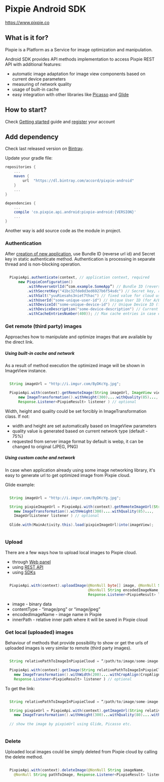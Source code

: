 # Pixpie Android SDK

https://www.pixpie.co

## What is it for? ##

Pixpie is a Platform as a Service for image optimization and manipulation.

Android SDK provides API methods implementation to access Pixpie REST API with additional features: 
- automatic image adaptation for image view components based on current device parameters
- measuring of network quality
- usage of built-in cache
- easy integration with other libraries like [Picasso](https://github.com/square/picasso) and [Glide](https://github.com/bumptech/glide)

## How to start? ##

Check [Getting started](https://pixpie.atlassian.net/wiki/display/DOC/Getting+started) guide and [register](https://cloud.pixpie.co/registration) your account

## Add dependency ##

Check last released version on [Bintray](https://dl.bintray.com/accord/pixpie-android/co/pixpie/api/android/pixpie-android/).

Update your gradle file:

``` gradle
repositories {
    ...
    maven {
        url  "https://dl.bintray.com/accord/pixpie-android"
    }
    ...
}

dependencies {
    ...
    compile 'co.pixpie.api.android:pixpie-android:{VERSION}'
    ...
}
```

Another way is add source code as the module in project.

### Authentication ###

After [creation of new application](https://pixpie.atlassian.net/wiki/display/DOC/Create+application),
use Bundle ID (reverse url id) and Secret key in static authenticate method.
Authentication is processing in separate thread and is non-blocking operation.

``` java

  PixpieApi.authenticate(context, // application context, required
      new PixpieConfiguration()
          .withReverseUrlId(“com.example.SomeApp”) // Bundle ID (reverse url id), required
          .withSecretKey("41bc32fde0d3ed6927b6f54sdc") // Secret key, required
          .withSalt("yuuRiesahs3niet7thac") // fixed value for cloud usage, required
          .withUserId("some-unique-user-id") // Unique User ID (for A/B testing and extended statistic), optional
          .withDeviceId("some-unique-device-id") // Unique Device ID (for extended statistic), optional
          .withDeviceDescription("some-device-description") // Current device description(for extended statistic), optional
          .withCacheEntriesNumber(400)); // Max cache entries in case of built-in cache usage, default - 200, optional
``` 

### Get remote (third party) images ###

Approaches how to manipulate and optimize images that are available by the direct link.

##### Using built-in cache and network #####

As a result of method execution the optimized image will be shown in ImageView instance.

``` java

  String imageUrl = "http://i.imgur.com/ByDKcYg.jpg";

  PixpieApi.with(context).getRemoteImage(String imageUrl, ImageView view,
      new ImageTransformation().withHeight(300)....withQuality(85)...,
      Response.Listener<PixpieResult> listener ) // optional     

``` 

Width, height and quality could be set forcibly in ImageTransformation class. If not:
- width and height are set automatically based on ImageView parameters
- quality value is generated based on current network type (default - 75%)
- requested from server image format by default is webp, it can be changed to original (JPEG, PNG)

##### Using custom cache and network #####

In case when application already using some image networking library, it's easy to generate url to get optimized image from Pixpie cloud.

Glide example:

``` java

  String imageUrl = "http://i.imgur.com/ByDKcYg.jpg";

  String pixpieImageUrl = PixpieApi.with(context).getRemoteImageUrl(String imageUrl, 
    new ImageTransformation().withHeight(300)....withQuality(85)...,
    ImageUrlListener listener ) // optional
  
  Glide.with(MainActivity.this).load(pixpieImageUrl)into(imageView);
    
```     

### Upload ###

There are a few ways how to upload local images to Pixpie cloud.
- through [Web panel](https://pixpie.atlassian.net/wiki/display/DOC/Upload+image)
- using [REST API](https://pixpie.atlassian.net/wiki/display/DOC/Upload)
- using [SDKs](https://pixpie.atlassian.net/wiki/display/DOC/Client+and+server+SDKs)

``` java

  PixpieApi.with(context).uploadImage(@NonNull byte[] image, @NonNull String contentType,
                                      @NonNull String encodedImageName, @NonNull String innerPath,
                                      Response.Listener<PixpieResult> listener)

```

- image - binary data
- contentType -  “image/png" or “image/jpeg”
- encodedImageName - image name in Pixpie
- innerPath - relative inner path where it will be saved in Pixpie cloud

### Get local (uploaded) images ###

Behaviour of methods that provide possibility to show or get the urls of uploaded images is very similar to remote (third party images).

``` java

  String relativePathToImageInPixpieCloud = “/path/to/image/some-image-1.jpg”

  PixpieApi.with(context).getImage(String relativePathToImageInPixpieCloud, ImageView view,
    new ImageTransformation().withWidth(200)....withCropAlign(CropAlignType.TOP)...)
    Response.Listener<PixpieResult> listener ) // optional 

```

To get the link:

``` java

  String relativePathToImageInPixpieCloud = “/path/to/image/some-image-1.jpg”

  String pixpieUrl = PixpieApi.with(context).getImageUrl(String relativePathToImageInPixpieCloud, 
    new ImageTransformation().withHeight(300)...withQuality(80)....withCropAlign(CropAlignType.BOTTOM_LEFT)...)
  
  // show the image by pixpieUrl using Glide, Picasso etc.
  
```

### Delete ###

Uploaded local images could be simply deleted from Pixpie cloud by calling the delete method.


``` java

  PixpieApi.with(context).deleteImage(@NonNull String imageName, 
    @NonNull String pathToImage, Response.Listener<PixpieResult> listener)

```    
    
